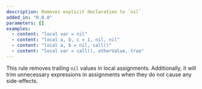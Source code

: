 ```yaml
---
description: Removes explicit declaration to `nil`
added_in: "0.8.0"
parameters: []
examples:
  - content: "local var = nil"
  - content: "local a, b, c = 1, nil, nil"
  - content: "local a, b = nil, call()"
  - content: "local var = call(), otherValue, true"
---
```


This rule removes trailing `nil` values in local assignments. Additionally, it will trim unnecessary expressions in assignments when they do not cause any side-effects.

